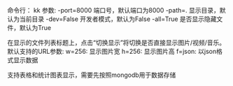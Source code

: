 命令行：
kk
参数:
    -port=8000  端口号，默认端口为8000
    -path=.     显示目录，默认为当前目录
    -dev=False  开发者模式，默认为False
    -all=True  是否显示隐藏文件，默认为True

在显示的文件列表标题上，点击“切换显示”将切换是否直接显示图片/视频/音乐。
默认支持的URL参数:
    w=256:  显示图片宽
    h=256:  显示图片高
    f=json: 以json格式显示数据 

支持表格和统计图表显示，需要先按照mongodb用于数据存储
